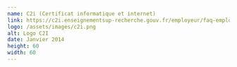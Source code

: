 ```yaml
---
name: C2i (Certificat informatique et internet)
link: https://c2i.enseignementsup-recherche.gouv.fr/employeur/faq-employeur
logo: /assets/images/c2i.png
alt: Logo C2I
date: Janvier 2014
height: 60
width: 60
---
```

